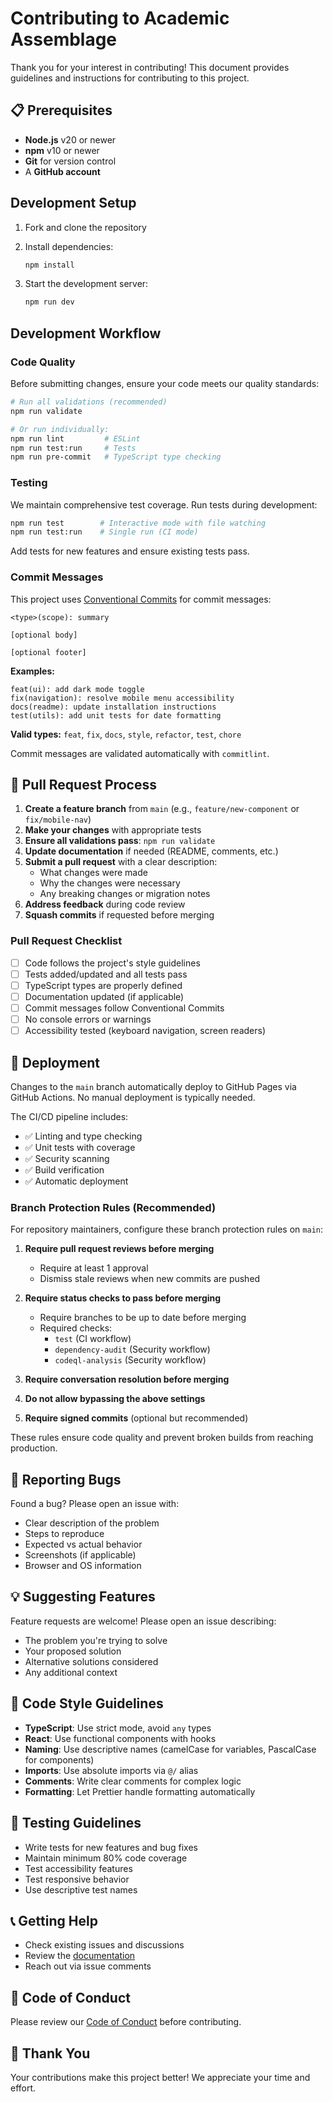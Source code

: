 # Contributing to Academic Assemblage

Thank you for your interest in contributing! This document provides guidelines and instructions for contributing to this project.

## 📋 Prerequisites

- **Node.js** v20 or newer
- **npm** v10 or newer
- **Git** for version control
- A **GitHub account**

## Development Setup

1. Fork and clone the repository
2. Install dependencies:

   ```bash
   npm install
   ```

3. Start the development server:

   ```bash
   npm run dev
   ```

## Development Workflow

### Code Quality

Before submitting changes, ensure your code meets our quality standards:

```bash
# Run all validations (recommended)
npm run validate

# Or run individually:
npm run lint         # ESLint
npm run test:run     # Tests
npm run pre-commit   # TypeScript type checking
```

### Testing

We maintain comprehensive test coverage. Run tests during development:

```bash
npm run test        # Interactive mode with file watching
npm run test:run    # Single run (CI mode)
```

Add tests for new features and ensure existing tests pass.

### Commit Messages

This project uses [Conventional Commits](https://www.conventionalcommits.org/) for commit messages:

```text
<type>(scope): summary

[optional body]

[optional footer]
```

**Examples:**

```text
feat(ui): add dark mode toggle
fix(navigation): resolve mobile menu accessibility
docs(readme): update installation instructions
test(utils): add unit tests for date formatting
```

**Valid types:** `feat`, `fix`, `docs`, `style`, `refactor`, `test`, `chore`

Commit messages are validated automatically with `commitlint`.

## 🔀 Pull Request Process

1. **Create a feature branch** from `main` (e.g., `feature/new-component` or `fix/mobile-nav`)
2. **Make your changes** with appropriate tests
3. **Ensure all validations pass**: `npm run validate`
4. **Update documentation** if needed (README, comments, etc.)
5. **Submit a pull request** with a clear description:
   - What changes were made
   - Why the changes were necessary
   - Any breaking changes or migration notes
6. **Address feedback** during code review
7. **Squash commits** if requested before merging

### Pull Request Checklist

- [ ] Code follows the project's style guidelines
- [ ] Tests added/updated and all tests pass
- [ ] TypeScript types are properly defined
- [ ] Documentation updated (if applicable)
- [ ] Commit messages follow Conventional Commits
- [ ] No console errors or warnings
- [ ] Accessibility tested (keyboard navigation, screen readers)

## 🚀 Deployment

Changes to the `main` branch automatically deploy to GitHub Pages via GitHub Actions. No manual deployment is typically needed.

The CI/CD pipeline includes:

- ✅ Linting and type checking
- ✅ Unit tests with coverage
- ✅ Security scanning
- ✅ Build verification
- ✅ Automatic deployment

### Branch Protection Rules (Recommended)

For repository maintainers, configure these branch protection rules on `main`:

1. **Require pull request reviews before merging**
   - Require at least 1 approval
   - Dismiss stale reviews when new commits are pushed

2. **Require status checks to pass before merging**
   - Require branches to be up to date before merging
   - Required checks:
     - `test` (CI workflow)
     - `dependency-audit` (Security workflow)
     - `codeql-analysis` (Security workflow)

3. **Require conversation resolution before merging**

4. **Do not allow bypassing the above settings**

5. **Require signed commits** (optional but recommended)

These rules ensure code quality and prevent broken builds from reaching production.

## 🐛 Reporting Bugs

Found a bug? Please open an issue with:

- Clear description of the problem
- Steps to reproduce
- Expected vs actual behavior
- Screenshots (if applicable)
- Browser and OS information

## 💡 Suggesting Features

Feature requests are welcome! Please open an issue describing:

- The problem you're trying to solve
- Your proposed solution
- Alternative solutions considered
- Any additional context

## 📝 Code Style Guidelines

- **TypeScript**: Use strict mode, avoid `any` types
- **React**: Use functional components with hooks
- **Naming**: Use descriptive names (camelCase for variables, PascalCase for components)
- **Imports**: Use absolute imports via `@/` alias
- **Comments**: Write clear comments for complex logic
- **Formatting**: Let Prettier handle formatting automatically

## 🧪 Testing Guidelines

- Write tests for new features and bug fixes
- Maintain minimum 80% code coverage
- Test accessibility features
- Test responsive behavior
- Use descriptive test names

## 📞 Getting Help

- Check existing issues and discussions
- Review the [documentation](docs/blueprint.md)
- Reach out via issue comments

## 📜 Code of Conduct

Please review our [Code of Conduct](CODE_OF_CONDUCT.md) before contributing.

## 🙏 Thank You

Your contributions make this project better! We appreciate your time and effort.

